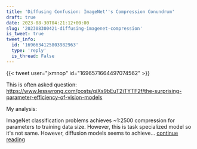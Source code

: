 ```yaml
---
title: 'Diffusing Confusion: ImageNet''s Compression Conundrum'
draft: true
date: 2023-08-30T04:21:12+00:00
slug: '202308300421-diffusing-imagenet-compression'
is_tweet: true
tweet_info:
  id: '1696634125803982963'
  type: 'reply'
  is_thread: False
---
```




{{< tweet user="jxmnop" id="1696571664497074562" >}}

This is often asked question: <https://www.lesswrong.com/posts/qiXs9bEuT2iTYTF2f/the-surprising-parameter-efficiency-of-vision-models>

My analysis:

ImageNet classification problems achieves ~1:2500 compression for parameters to training data size. However, this is task specialized model so it's not same.   However, diffusion models seems to achieve… [continue reading](https://x.com/sytelus/status/1696634125803982963)
